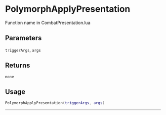# PolymorphApplyPresentation
Function name in CombatPresentation.lua
## Parameters
`triggerArgs`, `args`
## Returns
`none`
## Usage
```lua
PolymorphApplyPresentation(triggerArgs, args)
```
---
